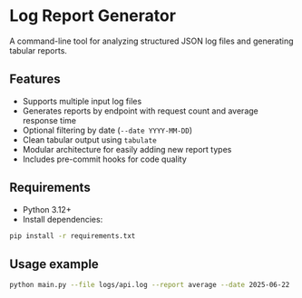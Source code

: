 # Log Report Generator

A command-line tool for analyzing structured JSON log files and generating tabular reports.

## Features

- Supports multiple input log files
- Generates reports by endpoint with request count and average response time
- Optional filtering by date (`--date YYYY-MM-DD`)
- Clean tabular output using `tabulate`
- Modular architecture for easily adding new report types
- Includes pre-commit hooks for code quality

## Requirements

- Python 3.12+
- Install dependencies:

```bash
pip install -r requirements.txt
```
## Usage example
```bash
python main.py --file logs/api.log --report average --date 2025-06-22
```